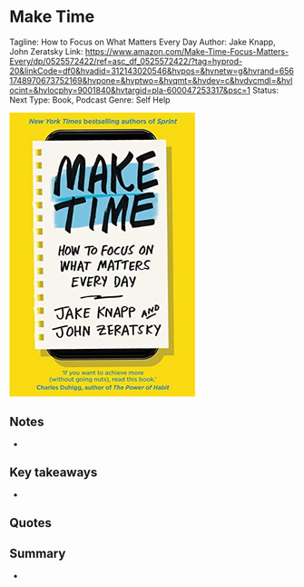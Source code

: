 # Make Time

Tagline: How to Focus on What Matters Every Day
Author: Jake Knapp, John Zeratsky
Link: https://www.amazon.com/Make-Time-Focus-Matters-Every/dp/0525572422/ref=asc_df_0525572422/?tag=hyprod-20&linkCode=df0&hvadid=312143020546&hvpos=&hvnetw=g&hvrand=6561748970673752169&hvpone=&hvptwo=&hvqmt=&hvdev=c&hvdvcmdl=&hvlocint=&hvlocphy=9001840&hvtargid=pla-600047253317&psc=1
Status: Next
Type: Book, Podcast
Genre: Self Help

![51TxfmXcA5L._AC_SY780_.jpg](Make%20Time%202912c2974bca499dbf7e4256c86da361/51TxfmXcA5L._AC_SY780_.jpg)

## Notes

- 

## Key takeaways

- 

## Quotes

> 
> 

## Summary

-